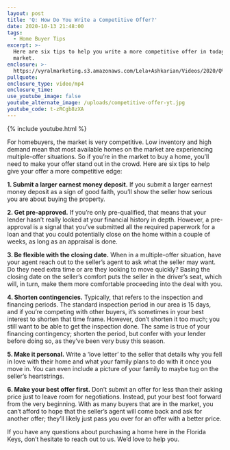 ```yaml
---
layout: post
title: 'Q: How Do You Write a Competitive Offer?'
date: 2020-10-13 21:48:00
tags:
  - Home Buyer Tips
excerpt: >-
  Here are six tips to help you write a more competitive offer in today’s
  market.
enclosure: >-
  https://vyralmarketing.s3.amazonaws.com/Lela+Ashkarian/Videos/2020/Q%3A+How+Do+You+Write+a+Competitive+Offer%3F.mp4
pullquote:
enclosure_type: video/mp4
enclosure_time:
use_youtube_image: false
youtube_alternate_image: /uploads/competitive-offer-yt.jpg
youtube_code: t-zRCgb8zXA
---
```


{% include youtube.html %}

For homebuyers, the market is very competitive. Low inventory and high demand mean that most available homes on the market are experiencing multiple-offer situations. So if you’re in the market to buy a home, you’ll need to make your offer stand out in the crowd. Here are six tips to help give your offer a more competitive edge:

**1\. Submit a larger earnest money deposit.** If you submit a larger earnest money deposit as a sign of good faith, you’ll show the seller how serious you are about buying the property.&nbsp;

**2\. Get pre-approved.** If you’re only pre-qualified, that means that your lender hasn’t really looked at your financial history in depth. However, a pre-approval is a signal that you’ve submitted all the required paperwork for a loan and that you could potentially close on the home within a couple of weeks, as long as an appraisal is done.&nbsp;

**3\. Be flexible with the closing date.** When in a multiple-offer situation, have your agent reach out to the seller’s agent to ask what the seller may want. Do they need extra time or are they looking to move quickly? Basing the closing date on the seller’s comfort puts the seller in the driver’s seat, which will, in turn, make them more comfortable proceeding into the deal with you.

**4\. Shorten contingencies.** Typically, that refers to the inspection and financing periods. The standard inspection period in our area is 15 days, and if you’re competing with other buyers, it’s sometimes in your best interest to shorten that time frame. However, don’t shorten it too much; you still want to be able to get the inspection done. The same is true of your financing contingency; shorten the period, but confer with your lender before doing so, as they’ve been very busy this season.

**5\. Make it personal.** Write a ‘love letter’ to the seller that details why you fell in love with their home and what your family plans to do with it once you move in. You can even include a picture of your family to maybe tug on the seller’s heartstrings.&nbsp;

**6\. Make your best offer first.** Don’t submit an offer for less than their asking price just to leave room for negotiations. Instead, put your best foot forward from the very beginning. With as many buyers that are in the market, you can’t afford to hope that the seller’s agent will come back and ask for another offer; they’ll likely just pass you over for an offer with a better price.

If you have any questions about purchasing a home here in the Florida Keys, don’t hesitate to reach out to us. We’d love to help you.